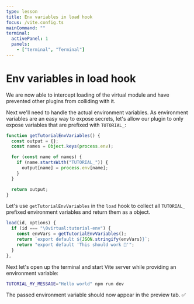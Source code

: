 ```yaml
---
type: lesson
title: Env variables in load hook
focus: /vite.config.ts
mainCommand: ""
terminal:
  activePanel: 1
  panels:
    - ["terminal", "Terminal"]
---
```


# Env variables in load hook

We are now able to intercept loading of the virtual module and have prevented other plugins from colliding with it.

Next we'll need to handle the actual environment variables. As environment variables are an easy way to expose secrets, let's allow our plugin to only expose variables that are prefixed with `TUTORIAL_`:

```ts
function getTutorialEnvVariables() {
  const output = {};
  const names = Object.keys(process.env);

  for (const name of names) {
    if (name.startsWith("TUTORIAL_")) {
      output[name] = process.env[name];
    }
  }

  return output;
}
```

Let's use `getTutorialEnvVariables` in the `load` hook to collect all `TUTORIAL_` prefixed environment variables and return them as a object.

```ts add={3,4} del={5}
load(id, options) {
  if (id === "\0virtual:tutorial-env") {
    const envVars = getTutorialEnvVariables();
    return `export default ${JSON.stringify(envVars)}`;
    return "export default 'This should work 🤔'";
  }
},
```

Next let's open up the terminal and start Vite server while providing an environment variable:

```sh
TUTORIAL_MY_MESSAGE="Hello world" npm run dev
```

The passed environment variable should now appear in the preview tab.&nbsp;✅
